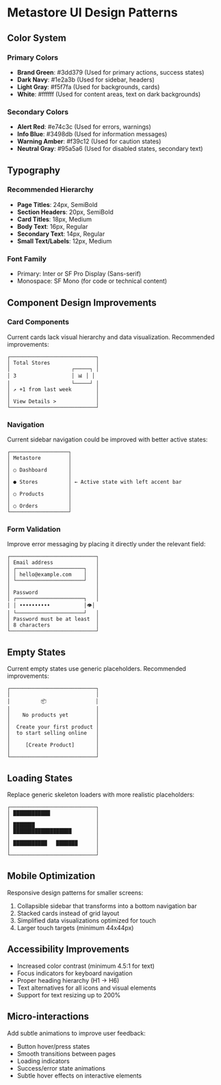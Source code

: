 # Metastore UI Design Patterns

## Color System

### Primary Colors
- **Brand Green**: #3dd379 (Used for primary actions, success states)
- **Dark Navy**: #1e2a3b (Used for sidebar, headers)
- **Light Gray**: #f5f7fa (Used for backgrounds, cards)
- **White**: #ffffff (Used for content areas, text on dark backgrounds)

### Secondary Colors
- **Alert Red**: #e74c3c (Used for errors, warnings)
- **Info Blue**: #3498db (Used for information messages)
- **Warning Amber**: #f39c12 (Used for caution states)
- **Neutral Gray**: #95a5a6 (Used for disabled states, secondary text)

## Typography

### Recommended Hierarchy
- **Page Titles**: 24px, SemiBold
- **Section Headers**: 20px, SemiBold
- **Card Titles**: 18px, Medium
- **Body Text**: 16px, Regular
- **Secondary Text**: 14px, Regular
- **Small Text/Labels**: 12px, Medium

### Font Family
- Primary: Inter or SF Pro Display (Sans-serif)
- Monospace: SF Mono (for code or technical content)

## Component Design Improvements

### Card Components
Current cards lack visual hierarchy and data visualization. Recommended improvements:

```
┌────────────────────────────┐
│ Total Stores               │
│                    ┌─────┐ │
│ 3                  │ 📊 │ │
│                    └─────┘ │
│ ↗ +1 from last week        │
│                            │
│ View Details >             │
└────────────────────────────┘
```

### Navigation
Current sidebar navigation could be improved with better active states:

```
┌───────────────────┐
│ Metastore         │
│                   │
│ ○ Dashboard       │
│                   │
│ ● Stores          │ ← Active state with left accent bar
│                   │
│ ○ Products        │
│                   │
│ ○ Orders          │
└───────────────────┘
```

### Form Validation
Improve error messaging by placing it directly under the relevant field:

```
┌────────────────────────────┐
│ Email address              │
│ ┌──────────────────────┐   │
│ │ hello@example.com    │   │
│ └──────────────────────┘   │
│                            │
│ Password                   │
│ ┌──────────────────────┐   │
│ │ ••••••••••           │👁️│
│ └──────────────────────┘   │
│ Password must be at least  │
│ 8 characters               │
└────────────────────────────┘
```

## Empty States

Current empty states use generic placeholders. Recommended improvements:

```
┌────────────────────────────┐
│                            │
│          📦                │
│                            │
│    No products yet         │
│                            │
│  Create your first product │
│  to start selling online   │
│                            │
│     [Create Product]       │
│                            │
└────────────────────────────┘
```

## Loading States

Replace generic skeleton loaders with more realistic placeholders:

```
┌────────────────────────────┐
│ ████████████               │
│                            │
│ ███████                    │
│ ███████████████████        │
│                            │
│ ███████████   ███████      │
│                            │
└────────────────────────────┘
```

## Mobile Optimization

Responsive design patterns for smaller screens:

1. Collapsible sidebar that transforms into a bottom navigation bar
2. Stacked cards instead of grid layout
3. Simplified data visualizations optimized for touch
4. Larger touch targets (minimum 44x44px)

## Accessibility Improvements

- Increased color contrast (minimum 4.5:1 for text)
- Focus indicators for keyboard navigation
- Proper heading hierarchy (H1 → H6)
- Text alternatives for all icons and visual elements
- Support for text resizing up to 200%

## Micro-interactions

Add subtle animations to improve user feedback:

- Button hover/press states
- Smooth transitions between pages
- Loading indicators
- Success/error state animations
- Subtle hover effects on interactive elements